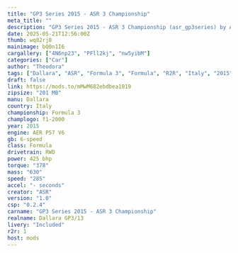 ```yaml
---
title: "GP3 Series 2015 - ASR 3 Championship"
meta_title: ""
description: "GP3 Series 2015 - ASR 3 Championship (asr_gp3series) by ASR"
date: 2025-05-21T12:56:00Z
thumb: wq82rj8
mainimage: bQ0n1I6
cargallery: ["4N6np23", "PFll2kj", "nw5yibM"]
categories: ["Car"]
author: "Theodora"
tags: ["Dallara", "ASR", "Formula 3", "Formula", "R2R", "Italy", "2015"]
draft: false
link: https://mods.to/mMwM682ebdbea1019
zipsize: "201 MB"
manu: Dallara
country: Italy
championship: Formula 3
champlogo: f1-2000
year: 2015
engine: AER P57 V6
gb: 6-speed
class: Formula
drivetrain: RWD
power: 425 bhp 
torque: "378"
mass: "630"
speed: "285"
accel: "- seconds"
creator: "ASR"
version: "1.0"
csp: "0.2.4"
carname: "GP3 Series 2015 - ASR 3 Championship"
realname: Dallara GP3/13
livery: "Included"
r2r: 1
host: mods
---
```

